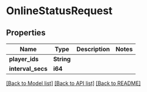 # OnlineStatusRequest

## Properties

Name | Type | Description | Notes
------------ | ------------- | ------------- | -------------
**player_ids** | **String** |  | 
**interval_secs** | **i64** |  | 

[[Back to Model list]](../README.md#documentation-for-models) [[Back to API list]](../README.md#documentation-for-api-endpoints) [[Back to README]](../README.md)


